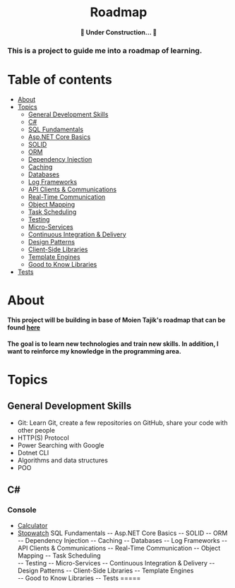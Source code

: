 <h1 align="center">Roadmap</h1>

<h4 align="center"> 
	🚧  Under Construction...  🚧
</h4>

<p><h3>This is a project to guide me into a roadmap of learning.</h3></p>

Table of contents
=================
<!--ts-->
   * [About](#about)
   * [Topics](#topics)
      * [General Development Skills](#general-development-skills)
      * [C#](#c)
      * [SQL Fundamentals](#sql-fundamentals)
      * [Asp.NET Core Basics](#aspnet-core-basics)
      * [SOLID](#solid)
      * [ORM](#orm)
      * [Dependency Injection](#dependency-injection)
      * [Caching](#caching)
      * [Databases](#databases)
      * [Log Frameworks](#log-frameworks)
      * [API Clients & Communications](#api-clients--communications)
      * [Real-Time Communication](#real-time-communication)
      * [Object Mapping](#object-mapping)
      * [Task Scheduling](#task-scheduling)
      * [Testing](#testing)
      * [Micro-Services](#micro-services)
      * [Continuous Integration & Delivery](#continuous-integration--delivery)
      * [Design Patterns](#design-patterns)
      * [Client-Side Libraries](#client-side-libraries)
      * [Template Engines](#template-engines)
      * [Good to Know Libraries](#good-to-know-libraries)
   * [Tests](#tests)
<!--te-->

About
=====
  <p>
    <h4>This project will be building in base of Moien Tajik's roadmap that can be found <a href="https://github.com/MoienTajik/AspNetCore-Developer-Roadmap"  target="_blank">here</a></h4>
    <h4>The goal is to learn new technologies and train new skills. In addition, I want to reinforce my knowledge in the programming area. </h4>
 </p>
 
 Topics
 ======
 General Development Skills
 --
  - Git: Learn Git, create a few repositories on GitHub, share your code with other people
  - HTTP(S) Protocol
  - Power Searching with Google
  - Dotnet CLI
  - Algorithms and data structures
  - POO
  
 C#
 --
 ### Console
 - [Calculator](https://github.com/victor-vdo/calculator)
 - [Stopwatch](https://github.com/victor-vdo/Stopwatch)
 SQL Fundamentals
 --
 Asp.NET Core Basics
 --
 SOLID
 --
 ORM
 --
 Dependency Injection
 --
 Caching
 --
 Databases
 --
 Log Frameworks
 --
 API Clients & Communications
 --
 Real-Time Communication
 --
 Object Mapping
 --
 Task Scheduling   
 --
 Testing 
 --
 Micro-Services
 --
 Continuous Integration & Delivery 
 --
 Design Patterns
 --
 Client-Side Libraries 
 --
 Template Engines    
 --
 Good to Know Libraries
 --
Tests
=====
